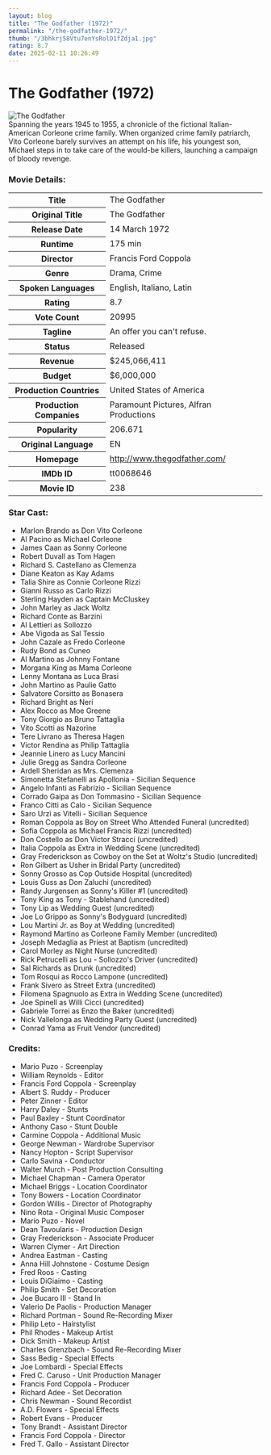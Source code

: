 ```yaml
---
layout: blog
title: "The Godfather (1972)"
permalink: "/the-godfather-1972/"
thumb: "/3bhkrj58Vtu7enYsRolD1fZdja1.jpg"
rating: 8.7
date: 2025-02-11 10:26:49
---
```

<h1 class="title">The Godfather (1972)</h1><div class="poster"><img src="{{ site.imglink }}/3bhkrj58Vtu7enYsRolD1fZdja1.jpg" alt="The Godfather" class="img-fluid rounded"/></div><div class="plot">Spanning the years 1945 to 1955, a chronicle of the fictional Italian-American Corleone crime family. When organized crime family patriarch, Vito Corleone barely survives an attempt on his life, his youngest son, Michael steps in to take care of the would-be killers, launching a campaign of bloody revenge.</div><h3>Movie Details:</h3><table class="table table-bordered details"><tr><th>Title</th><td>The Godfather</td></tr><tr><th>Original Title</th><td>The Godfather</td></tr><tr><th>Release Date</th><td>14 March 1972</td></tr><tr><th>Runtime</th><td>175 min</td></tr><tr><th>Director</th><td>Francis Ford Coppola</td></tr><tr><th>Genre</th><td>Drama, Crime</td></tr><tr><th>Spoken Languages</th><td>English, Italiano, Latin</td></tr><tr><th>Rating</th><td>8.7</td></tr><tr><th>Vote Count</th><td>20995</td></tr><tr><th>Tagline</th><td>An offer you can't refuse.</td></tr><tr><th>Status</th><td>Released</td></tr><tr><th>Revenue</th><td>$245,066,411</td></tr><tr><th>Budget</th><td>$6,000,000</td></tr><tr><th>Production Countries</th><td>United States of America</td></tr><tr><th>Production Companies</th><td>Paramount Pictures, Alfran Productions</td></tr><tr><th>Popularity</th><td>206.671</td></tr><tr><th>Original Language</th><td>EN</td></tr><tr><th>Homepage</th><td><a href="http://www.thegodfather.com/" target="_blank">http://www.thegodfather.com/</a></td></tr><tr><th>IMDb ID</th><td>tt0068646</td></tr><tr><th>Movie ID</th><td>238</td></tr></table><h3>Star Cast:</h3><ul class="list-group cast"><li>Marlon Brando as Don Vito Corleone</li><li>Al Pacino as Michael Corleone</li><li>James Caan as Sonny Corleone</li><li>Robert Duvall as Tom Hagen</li><li>Richard S. Castellano as Clemenza</li><li>Diane Keaton as Kay Adams</li><li>Talia Shire as Connie Corleone Rizzi</li><li>Gianni Russo as Carlo Rizzi</li><li>Sterling Hayden as Captain McCluskey</li><li>John Marley as Jack Woltz</li><li>Richard Conte as Barzini</li><li>Al Lettieri as Sollozzo</li><li>Abe Vigoda as Sal Tessio</li><li>John Cazale as Fredo Corleone</li><li>Rudy Bond as Cuneo</li><li>Al Martino as Johnny Fontane</li><li>Morgana King as Mama Corleone</li><li>Lenny Montana as Luca Brasi</li><li>John Martino as Paulie Gatto</li><li>Salvatore Corsitto as Bonasera</li><li>Richard Bright as Neri</li><li>Alex Rocco as Moe Greene</li><li>Tony Giorgio as Bruno Tattaglia</li><li>Vito Scotti as Nazorine</li><li>Tere Livrano as Theresa Hagen</li><li>Victor Rendina as Philip Tattaglia</li><li>Jeannie Linero as Lucy Mancini</li><li>Julie Gregg as Sandra Corleone</li><li>Ardell Sheridan as Mrs. Clemenza</li><li>Simonetta Stefanelli as Apollonia - Sicilian Sequence</li><li>Angelo Infanti as Fabrizio - Sicilian Sequence</li><li>Corrado Gaipa as Don Tommasino - Sicilian Sequence</li><li>Franco Citti as Calo - Sicilian Sequence</li><li>Saro Urzì as Vitelli - Sicilian Sequence</li><li>Roman Coppola as Boy on Street Who Attended Funeral (uncredited)</li><li>Sofia Coppola as Michael Francis Rizzi (uncredited)</li><li>Don Costello as Don Victor Stracci (uncredited)</li><li>Italia Coppola as Extra in Wedding Scene (uncredited)</li><li>Gray Frederickson as Cowboy on the Set at Woltz's Studio (uncredited)</li><li>Ron Gilbert as Usher in Bridal Party (uncredited)</li><li>Sonny Grosso as Cop Outside Hospital (uncredited)</li><li>Louis Guss as Don Zaluchi (uncredited)</li><li>Randy Jurgensen as Sonny's Killer #1 (uncredited)</li><li>Tony King as Tony - Stablehand (uncredited)</li><li>Tony Lip as Wedding Guest (uncredited)</li><li>Joe Lo Grippo as Sonny's Bodyguard (uncredited)</li><li>Lou Martini Jr. as Boy at Wedding (uncredited)</li><li>Raymond Martino as Corleone Family Member (uncredited)</li><li>Joseph Medaglia as Priest at Baptism (uncredited)</li><li>Carol Morley as Night Nurse (uncredited)</li><li>Rick Petrucelli as Lou - Sollozzo's Driver (uncredited)</li><li>Sal Richards as Drunk (uncredited)</li><li>Tom Rosqui as Rocco Lampone (uncredited)</li><li>Frank Sivero as Street Extra (uncredited)</li><li>Filomena Spagnuolo as Extra in Wedding Scene (uncredited)</li><li>Joe Spinell as Willi Cicci (uncredited)</li><li>Gabriele Torrei as Enzo the Baker (uncredited)</li><li>Nick Vallelonga as Wedding Party Guest (uncredited)</li><li>Conrad Yama as Fruit Vendor (uncredited)</li></ul><h3>Credits:</h3><ul class="list-group crew"><li>Mario Puzo - Screenplay</li><li>William Reynolds - Editor</li><li>Francis Ford Coppola - Screenplay</li><li>Albert S. Ruddy - Producer</li><li>Peter Zinner - Editor</li><li>Harry Daley - Stunts</li><li>Paul Baxley - Stunt Coordinator</li><li>Anthony Caso - Stunt Double</li><li>Carmine Coppola - Additional Music</li><li>George Newman - Wardrobe Supervisor</li><li>Nancy Hopton - Script Supervisor</li><li>Carlo Savina - Conductor</li><li>Walter Murch - Post Production Consulting</li><li>Michael Chapman - Camera Operator</li><li>Michael Briggs - Location Coordinator</li><li>Tony Bowers - Location Coordinator</li><li>Gordon Willis - Director of Photography</li><li>Nino Rota - Original Music Composer</li><li>Mario Puzo - Novel</li><li>Dean Tavoularis - Production Design</li><li>Gray Frederickson - Associate Producer</li><li>Warren Clymer - Art Direction</li><li>Andrea Eastman - Casting</li><li>Anna Hill Johnstone - Costume Design</li><li>Fred Roos - Casting</li><li>Louis DiGiaimo - Casting</li><li>Philip Smith - Set Decoration</li><li>Joe Bucaro III - Stand In</li><li>Valerio De Paolis - Production Manager</li><li>Richard Portman - Sound Re-Recording Mixer</li><li>Philip Leto - Hairstylist</li><li>Phil Rhodes - Makeup Artist</li><li>Dick Smith - Makeup Artist</li><li>Charles Grenzbach - Sound Re-Recording Mixer</li><li>Sass Bedig - Special Effects</li><li>Joe Lombardi - Special Effects</li><li>Fred C. Caruso - Unit Production Manager</li><li>Francis Ford Coppola - Producer</li><li>Richard Adee - Set Decoration</li><li>Chris Newman - Sound Recordist</li><li>A.D. Flowers - Special Effects</li><li>Robert Evans - Producer</li><li>Tony Brandt - Assistant Director</li><li>Francis Ford Coppola - Director</li><li>Fred T. Gallo - Assistant Director</li></ul>